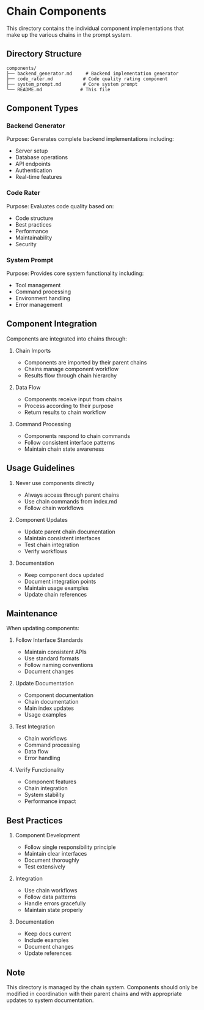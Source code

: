 # Chain Components

This directory contains the individual component implementations that make up the various chains in the prompt system.

## Directory Structure

```
components/
├── backend_generator.md     # Backend implementation generator
├── code_rater.md           # Code quality rating component
├── system_prompt.md        # Core system prompt
└── README.md              # This file
```

## Component Types

### Backend Generator

Purpose: Generates complete backend implementations including:

- Server setup
- Database operations
- API endpoints
- Authentication
- Real-time features

### Code Rater

Purpose: Evaluates code quality based on:

- Code structure
- Best practices
- Performance
- Maintainability
- Security

### System Prompt

Purpose: Provides core system functionality including:

- Tool management
- Command processing
- Environment handling
- Error management

## Component Integration

Components are integrated into chains through:

1. Chain Imports

   - Components are imported by their parent chains
   - Chains manage component workflow
   - Results flow through chain hierarchy

2. Data Flow

   - Components receive input from chains
   - Process according to their purpose
   - Return results to chain workflow

3. Command Processing
   - Components respond to chain commands
   - Follow consistent interface patterns
   - Maintain chain state awareness

## Usage Guidelines

1. Never use components directly

   - Always access through parent chains
   - Use chain commands from index.md
   - Follow chain workflows

2. Component Updates

   - Update parent chain documentation
   - Maintain consistent interfaces
   - Test chain integration
   - Verify workflows

3. Documentation
   - Keep component docs updated
   - Document integration points
   - Maintain usage examples
   - Update chain references

## Maintenance

When updating components:

1. Follow Interface Standards

   - Maintain consistent APIs
   - Use standard formats
   - Follow naming conventions
   - Document changes

2. Update Documentation

   - Component documentation
   - Chain documentation
   - Main index updates
   - Usage examples

3. Test Integration

   - Chain workflows
   - Command processing
   - Data flow
   - Error handling

4. Verify Functionality
   - Component features
   - Chain integration
   - System stability
   - Performance impact

## Best Practices

1. Component Development

   - Follow single responsibility principle
   - Maintain clear interfaces
   - Document thoroughly
   - Test extensively

2. Integration

   - Use chain workflows
   - Follow data patterns
   - Handle errors gracefully
   - Maintain state properly

3. Documentation
   - Keep docs current
   - Include examples
   - Document changes
   - Update references

## Note

This directory is managed by the chain system. Components should only be modified in coordination with their parent chains and with appropriate updates to system documentation.
